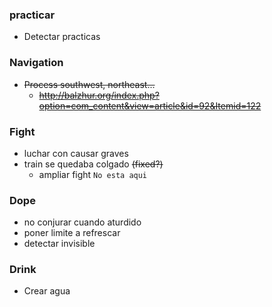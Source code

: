 ### practicar
- Detectar practicas

### Navigation
- ~~Process southwest, northeast...~~
  - ~~http://balzhur.org/index.php?option=com_content&view=article&id=92&Itemid=122~~

### Fight
- luchar con causar graves
- train se quedaba colgado ~~(fixed?)~~
  - ampliar fight `No esta aqui`

### Dope
- no conjurar cuando aturdido
- poner limite a refrescar
- detectar invisible

### Drink
- Crear agua
